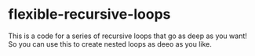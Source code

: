 # flexible-recursive-loops
This is a code for a series of recursive loops that go as deep as you want!
So you can use this to create nested loops as deeo as you like.
